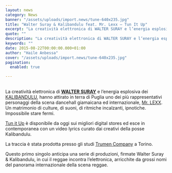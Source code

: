 ```yaml
---
layout: news
category: News
banner: "/assets/uploads/import.news/tune-640x235.jpg"
title: "Walter Suray & Kalibandulu feat. Mr. Lexx – Tun It Up"
excerpt: "La creatività elettronica di WALTER SURAY e l’energia esplosiva dei KALIBANDULU, hanno attirato in terra di Puglia uno dei più rappresentativi personaggi della scena dancehall giamaicana ed internazionale, Mr. LEXX. Un matrimonio di culture, di suoni, di ritmiche incalzanti, ipnotiche. Impossibile stare fermi. Tun it Up è disponibile da oggi sui migliori digital stores ed esce in contemporanea con un [&hellip"
quote: ""
description: "La creatività elettronica di WALTER SURAY e l’energia esplosiva dei KALIBANDULU, hanno attirato in terra di Puglia uno dei più rappresentativi personaggi della scena dancehall giamaicana ed internazionale, Mr. LEXX. Un matrimonio di culture, di suoni, di ritmiche incalzanti, ipnotiche. Impossibile stare fermi. Tun it Up è disponibile da oggi sui migliori digital stores ed esce in contemporanea con un [&hellip"
keywords: ""
date: 2015-08-22T00:00:00.000+01:00
author: "Haile Anbessa"
cover: "/assets/uploads/import.news/tune-640x235.jpg"
pagination:
  enabled: true

---
```


[](https://hotmc.com/wp-content/uploads/2015/08/tune.jpg)  
La creatività elettronica di **[WALTER SURAY](http://trumenrecords.cmail19.com/t/d-l-jruiak-trlthulrk-yh/)** e l’energia esplosiva dei [KALIBANDULU](http://trumenrecords.cmail19.com/t/d-l-jruiak-trlthulrk-yk/), hanno attirato in terra di Puglia uno dei più rappresentativi personaggi della scena dancehall giamaicana ed internazionale, [Mr. LEXX](http://trumenrecords.cmail19.com/t/d-l-jruiak-trlthulrk-yu/).  
Un matrimonio di culture, di suoni, di ritmiche incalzanti, ipnotiche.  
Impossibile stare fermi.

[Tun it Up](http://trumenrecords.cmail19.com/t/d-l-jruiak-trlthulrk-jl/) è disponibile da oggi sui migliori digital stores ed esce in contemporanea con un video lyrics curato dai creativi della posse Kalibandulu.

La traccia è stata prodotta presso gli studi [Trumen Company](http://trumenrecords.cmail19.com/t/d-l-jruiak-trlthulrk-jr/) a Torino.

Questo primo singolo anticipa una serie di produzioni, firmate Walter Suray & Kalibandulu, in cui il reggae incontra l’elettronica, arricchite da grossi nomi del panorama internazionale della scena reggae.